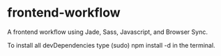 # frontend-workflow

A frontend workflow using Jade, Sass, Javascript, and Browser Sync.

To install all devDependencies type (sudo) npm install -d in the terminal. 
